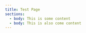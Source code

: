 ```yaml
---
title: Test Page
sections:
  - body: This is some content
  - body: This is also come content
---
```


